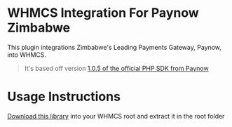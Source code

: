 
# WHMCS Integration For Paynow Zimbabwe #


This plugin integrations Zimbabwe's Leading Payments Gateway, Paynow, into WHMCS. 

> It's based off version [1.0.5 of the official PHP SDK from Paynow](https://packagist.org/packages/paynow/php-sdk) 

# Usage Instructions

[Download this library](https://github.com/iammerus/paynow-whmcs/archive/1.0.0.zip) into your WHMCS root and extract it in the root folder
